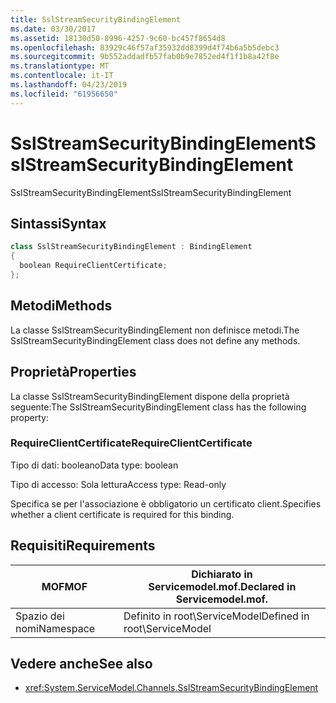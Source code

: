 ```yaml
---
title: SslStreamSecurityBindingElement
ms.date: 03/30/2017
ms.assetid: 18130d50-8996-4257-9c60-bc457f8654d8
ms.openlocfilehash: 83929c46f57af35932dd8399d4f74b6a5b5debc3
ms.sourcegitcommit: 9b552addadfb57fab0b9e7852ed4f1f1b8a42f8e
ms.translationtype: MT
ms.contentlocale: it-IT
ms.lasthandoff: 04/23/2019
ms.locfileid: "61956650"
---
```

# <a name="sslstreamsecuritybindingelement"></a><span data-ttu-id="f321e-102">SslStreamSecurityBindingElement</span><span class="sxs-lookup"><span data-stu-id="f321e-102">SslStreamSecurityBindingElement</span></span>
<span data-ttu-id="f321e-103">SslStreamSecurityBindingElement</span><span class="sxs-lookup"><span data-stu-id="f321e-103">SslStreamSecurityBindingElement</span></span>  
  
## <a name="syntax"></a><span data-ttu-id="f321e-104">Sintassi</span><span class="sxs-lookup"><span data-stu-id="f321e-104">Syntax</span></span>  
  
```csharp
class SslStreamSecurityBindingElement : BindingElement  
{  
  boolean RequireClientCertificate;  
};  
```  
  
## <a name="methods"></a><span data-ttu-id="f321e-105">Metodi</span><span class="sxs-lookup"><span data-stu-id="f321e-105">Methods</span></span>  
 <span data-ttu-id="f321e-106">La classe SslStreamSecurityBindingElement non definisce metodi.</span><span class="sxs-lookup"><span data-stu-id="f321e-106">The SslStreamSecurityBindingElement class does not define any methods.</span></span>  
  
## <a name="properties"></a><span data-ttu-id="f321e-107">Proprietà</span><span class="sxs-lookup"><span data-stu-id="f321e-107">Properties</span></span>  
 <span data-ttu-id="f321e-108">La classe SslStreamSecurityBindingElement dispone della proprietà seguente:</span><span class="sxs-lookup"><span data-stu-id="f321e-108">The SslStreamSecurityBindingElement class has the following property:</span></span>  
  
### <a name="requireclientcertificate"></a><span data-ttu-id="f321e-109">RequireClientCertificate</span><span class="sxs-lookup"><span data-stu-id="f321e-109">RequireClientCertificate</span></span>  
 <span data-ttu-id="f321e-110">Tipo di dati: booleano</span><span class="sxs-lookup"><span data-stu-id="f321e-110">Data type: boolean</span></span>  
  
 <span data-ttu-id="f321e-111">Tipo di accesso: Sola lettura</span><span class="sxs-lookup"><span data-stu-id="f321e-111">Access type: Read-only</span></span>  
  
 <span data-ttu-id="f321e-112">Specifica se per l'associazione è obbligatorio un certificato client.</span><span class="sxs-lookup"><span data-stu-id="f321e-112">Specifies whether a client certificate is required for this binding.</span></span>  
  
## <a name="requirements"></a><span data-ttu-id="f321e-113">Requisiti</span><span class="sxs-lookup"><span data-stu-id="f321e-113">Requirements</span></span>  
  
|<span data-ttu-id="f321e-114">MOF</span><span class="sxs-lookup"><span data-stu-id="f321e-114">MOF</span></span>|<span data-ttu-id="f321e-115">Dichiarato in Servicemodel.mof.</span><span class="sxs-lookup"><span data-stu-id="f321e-115">Declared in Servicemodel.mof.</span></span>|  
|---------|-----------------------------------|  
|<span data-ttu-id="f321e-116">Spazio dei nomi</span><span class="sxs-lookup"><span data-stu-id="f321e-116">Namespace</span></span>|<span data-ttu-id="f321e-117">Definito in root\ServiceModel</span><span class="sxs-lookup"><span data-stu-id="f321e-117">Defined in root\ServiceModel</span></span>|  
  
## <a name="see-also"></a><span data-ttu-id="f321e-118">Vedere anche</span><span class="sxs-lookup"><span data-stu-id="f321e-118">See also</span></span>

- <xref:System.ServiceModel.Channels.SslStreamSecurityBindingElement>
